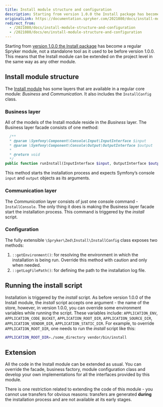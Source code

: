 ```yaml
---
title: Install module structure and configuration
description: Starting from version 1.0.0 the Install package has become a regular Spryker module that can be extended on the project level
originalLink: https://documentation.spryker.com/2021080/docs/install-module-structure-and-configuration
redirect_from:
  - /2021080/docs/install-module-structure-and-configuration
  - /2021080/docs/en/install-module-structure-and-configuration
---
```


Starting from [version 1.0.0 the Install package](https://github.com/spryker/install/releases/tag/1.0.0) has become a regular Spryker module, not a standalone tool as it used to be before version 1.0.0. This means that the Install module can be extended on the project level in the same way as any other module.

## Install module structure

The [Install module](https://github.com/spryker/install) has some layers that are available in a regular core module: *Business* and *Communication*. It also includes the `InstallConfig` class.

### Business layer
All of the models of the Install module reside in the *Business* layer. The Business layer facade consists of one method:

```PHP
  /**
  * @param \Symfony\Component\Console\Input\InputInterface $input
  * @param \Symfony\Component\Console\Output\OutputInterface $output
  *
  * @return void
  */
public function runInstall(InputInterface $input, OutputInterface $output): void;
```

This method starts the installation process and expects Symfony’s console `input` and `output` objects as its arguments.

### Communication layer
The *Communication* layer consists of just one console command - `InstallConsole`. The only thing it does is making the Business layer facade start the installation process. This command is triggered by the *install* script.

### Configuration

The fully extensible `\Spryker\Zed\Install\InstallConfig` class exposes two methods:
1. `::getEnvironment()`: for resolving the environment in which the installation is being run. Override this method with caution and only when needed.
2. `::getLogFilePath()`: for defining the path to the installation log file.

## Running the install script
Installation is triggered by the *install* script. As before version 1.0.0 of the Install module, the *install* script accepts one argument - the name of the store, however, in version 1.0.0, you can override some environment variables while running the script. These variables include: `APPLICATION_ENV`, `APPLICATION_CODE_BUCKET`, `APPLICATION_ROOT_DIR`, `APPLICATION_SOURCE_DIR`, `APPLICATION_VENDOR_DIR`, `APPLICATION_STATIC_DIR`. For example, to override `APPLICATION_ROOT_DIR`, one needs to run the *install* script like this:

```Bash
APPLICATION_ROOT_DIR=./some_directory vendor/bin/install
```

## Extension

All the code in the Install module can be extended as usual. You can override the facade, business factory, module configuration class and develop your own implementations for all the interfaces provided by this module.

There is one restriction related to extending the code of this module - you cannot use transfers for obvious reasons: transfers are generated **during** the installation process and are not available at its early stages.

